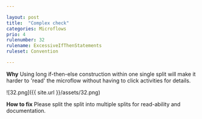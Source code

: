 ```yaml
---

layout: post
title:  "Complex check"
categories: Microflows
prio: 4
rulenumber: 32
rulename: ExcessiveIfThenStatements
ruleset: Convention

---
```


**Why**
Using long if-then-else construction within one single split will make it harder to 'read' the microflow without having to click activities for details.

![32.png]({{ site.url }}/assets/32.png)

**How to fix**
Please split the split into multiple splits for read-ability and documentation.